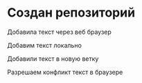 # Создан репозиторий

Добавила текст через веб браузер


Добавим текст локально

Добавили текст в новую ветку

Разрешаем конфликт текст в браузере
